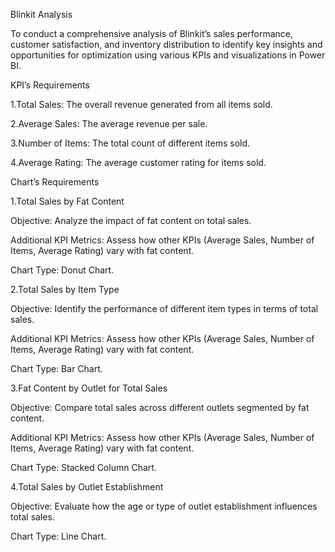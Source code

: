 Blinkit Analysis

To conduct a comprehensive analysis of Blinkit’s sales performance, customer satisfaction, and inventory distribution 
to identify key insights and opportunities for optimization using various KPIs and visualizations in Power BI.

KPI’s Requirements

1.Total Sales: The overall revenue generated from all items sold.

2.Average Sales: The average revenue per sale.

3.Number of Items: The total count of different items sold.

4.Average Rating: The average customer rating for items sold.




Chart’s Requirements

1.Total Sales by Fat Content

Objective: Analyze the impact of fat content on total sales.

Additional KPI Metrics: Assess how other KPIs (Average Sales, Number of Items, Average Rating) vary with fat content.

Chart Type: Donut Chart.




2.Total Sales by Item Type

Objective: Identify the performance of different item types in terms of total sales.

Additional KPI Metrics: Assess how other KPIs (Average Sales, Number of Items, Average Rating) vary with fat content.

Chart Type: Bar Chart.





3.Fat Content by Outlet for Total Sales

Objective: Compare total sales across different outlets segmented by fat content.

Additional KPI Metrics: Assess how other KPIs (Average Sales, Number of Items, Average Rating) vary with fat content.

Chart Type: Stacked Column Chart.



4.Total Sales by Outlet Establishment

Objective: Evaluate how the age or type of outlet establishment influences total sales.

Chart Type: Line Chart.

